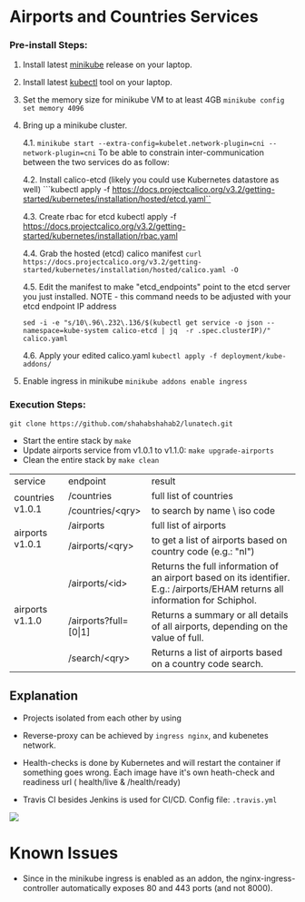 

# Airports and Countries Services
### Pre-install Steps:
1. Install latest [minikube](https://github.com/kubernetes/minikube) release on your laptop.
2. Install latest [kubectl](https://kubernetes.io/docs/tasks/tools/install-kubectl/) tool on your laptop.
3. Set the memory size for minikube VM to at least 4GB `minikube config set memory 4096`
4. Bring up a minikube cluster.

   4.1. 
    `minikube start --extra-config=kubelet.network-plugin=cni --network-plugin=cni`
    To be able to constrain inter-communication between the two services do as follow:

   4.2. Install calico-etcd  (likely you could use Kubernetes datastore as well)
   ```kubectl apply -f https://docs.projectcalico.org/v3.2/getting-started/kubernetes/installation/hosted/etcd.yaml``

   4.3. Create rbac for etcd
   kubectl apply -f https://docs.projectcalico.org/v3.2/getting-started/kubernetes/installation/rbac.yaml

   4.4. Grab the hosted (etcd) calico manifest
   ```curl https://docs.projectcalico.org/v3.2/getting-started/kubernetes/installation/hosted/calico.yaml -O```

   4.5. Edit the manifest to make "etcd_endpoints" point to the etcd server you just installed. NOTE - this command needs to be adjusted with your etcd endpoint IP address

   ```sed -i -e "s/10\.96\.232\.136/$(kubectl get service -o json --namespace=kube-system calico-etcd | jq  -r .spec.clusterIP)/" calico.yaml```

   4.6. Apply your edited calico.yaml
   ```kubectl apply -f deployment/kube-addons/ ```

5. Enable ingress in minikube `minikube addons enable ingress` 



### Execution Steps:

`git clone https://github.com/shahabshahab2/lunatech.git`

* Start the entire stack by `make`
* Update airports service from v1.0.1 to v1.1.0: `make upgrade-airports`
* Clean the entire stack by `make clean`


<table>
    <tr>
        <td>service</td>
        <td>endpoint</td>
        <td>result</td>
    </tr>
    <tr>
        <td rowspan="2">countries v1.0.1</td>
        <td>/countries</td>
        <td>full list of countries</td>
    </tr>
    <tr>
        <td>/countries/&lt;qry&gt;</td>
        <td>to search by name \ iso code</td>
    </tr>
    <tr>
        <td rowspan="2">airports v1.0.1</td>
        <td>/airports</td>
        <td>full list of airports</td>
    </tr>
    <tr>
        <td>/airports/&lt;qry&gt;</td>
        <td>to get a list of airports based on country code (e.g.: "nl")</td>
    </tr>
    <tr>
        <td rowspan="3">airports v1.1.0</td>
        <td> /airports/&lt;id&gt; </td>
        <td>Returns the full information of an airport based on its identifier. E.g.: /airports/EHAM returns all information for Schiphol.</td>
    </tr>
    <tr>
        <td> /airports?full=[0|1]</td>
        <td> Returns a summary or all details of all airports, depending on the value of full.</td>
        </tr>
    <tr>
        <td>/search/&lt;qry&gt;</td>
        <td> Returns a list of airports based on a country code search.</td>
    </tr>
</table>


## Explanation
* Projects isolated from each other by using 

* Reverse-proxy can be achieved by `ingress nginx`, and kubenetes network. 

* Health-checks is done by Kubernetes and will restart the container if something goes wrong. Each image have it's own heath-check and readiness url ( health/live & /health/ready) 
* Travis CI besides Jenkins is used for CI/CD. Config file: `.travis.yml`

![][Arch]

# Known Issues

- Since in the minikube ingress is enabled as an addon, the nginx-ingress-controller automatically exposes 80 and 443 ports (and not 8000). 

[Arch]:  https://cdn1.imggmi.com/uploads/2019/1/17/a632f6d09d3441d977b9f36a30260164-full.png
